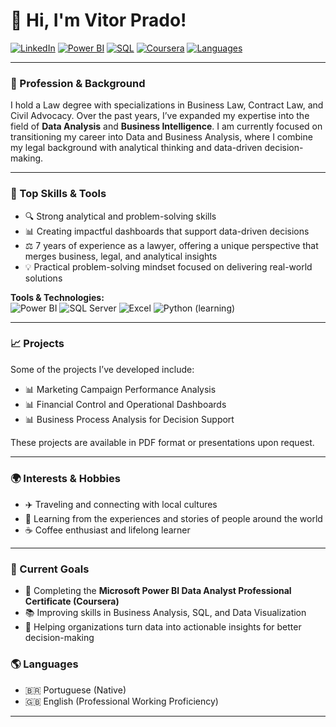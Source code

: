 # 👋 Hi, I'm Vitor Prado!

[![LinkedIn](https://img.shields.io/badge/LinkedIn-vitorcprado-blue?logo=linkedin&style=flat-square)](https://www.linkedin.com/in/vitorcprado/)
[![Power BI](https://img.shields.io/badge/Power%20BI-Data%20Visualization-F2C811?logo=powerbi&logoColor=black&style=flat-square)](https://powerbi.microsoft.com/)
[![SQL](https://img.shields.io/badge/SQL-Data%20Querying-4479A1?logo=postgresql&logoColor=white&style=flat-square)]()
[![Coursera](https://img.shields.io/badge/Coursera-Student-0056D2?logo=coursera&logoColor=white&style=flat-square)](https://www.coursera.org/)
[![Languages](https://img.shields.io/badge/Languages-PT%20%7C%20EN-green?style=flat-square)]()

---

### 💼 Profession & Background
I hold a Law degree with specializations in Business Law, Contract Law, and Civil Advocacy. Over the past years, I’ve expanded my expertise into the field of **Data Analysis** and **Business Intelligence**. I am currently focused on transitioning my career into Data and Business Analysis, where I combine my legal background with analytical thinking and data-driven decision-making.

---

### 🚀 Top Skills & Tools
- 🔍 Strong analytical and problem-solving skills  
- 📊 Creating impactful dashboards that support data-driven decisions  
- ⚖️ 7 years of experience as a lawyer, offering a unique perspective that merges business, legal, and analytical insights  
- 💡 Practical problem-solving mindset focused on delivering real-world solutions  

**Tools & Technologies:**  
![Power BI](https://img.shields.io/badge/-Power%20BI-F2C811?logo=powerbi&logoColor=black&style=flat-square)
![SQL Server](https://img.shields.io/badge/-SQL%20Server-CC2927?logo=microsoftsqlserver&logoColor=white&style=flat-square)
![Excel](https://img.shields.io/badge/-Excel-217346?logo=microsoftexcel&logoColor=white&style=flat-square)
![Python (learning)](https://img.shields.io/badge/-Python%20(learning)-3776AB?logo=python&logoColor=white&style=flat-square)

---

### 📈 Projects
Some of the projects I’ve developed include:  
- 📊 Marketing Campaign Performance Analysis  
- 📊 Financial Control and Operational Dashboards  
- 📊 Business Process Analysis for Decision Support  

These projects are available in PDF format or presentations upon request.

---

### 🌍 Interests & Hobbies
- ✈️ Traveling and connecting with local cultures  
- 🧳 Learning from the experiences and stories of people around the world  
- ☕ Coffee enthusiast and lifelong learner  

---

### 🎯 Current Goals
- 📜 Completing the **Microsoft Power BI Data Analyst Professional Certificate (Coursera)**  
- 📚 Improving skills in Business Analysis, SQL, and Data Visualization  
- 🚀 Helping organizations turn data into actionable insights for better decision-making  

### 🌎 Languages
- 🇧🇷 Portuguese (Native)  
- 🇬🇧 English (Professional Working Proficiency)  

---
